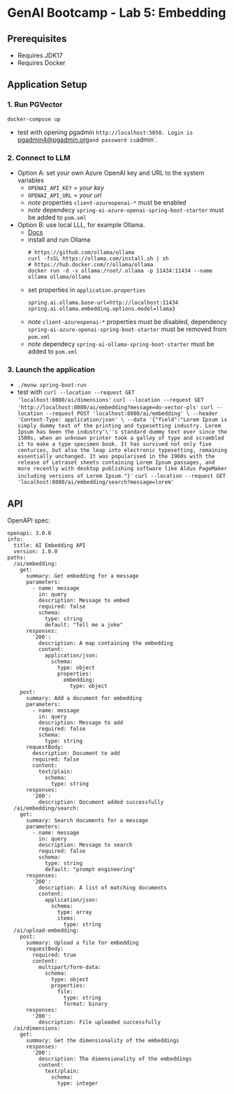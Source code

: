 # GenAI Bootcamp - Lab 5: Embedding

## Prerequisites

* Requires JDK17
* Requires Docker

## Application Setup

### 1. Run PGVector

`docker-compose up`

* test with opening pgadmin `http://localhost:5050. Login is `pgadmin4@pgadmin.org` and password is `admin`.

### 2. Connect to LLM

* Option A: set your own Azure OpenAI key and URL to the system variables
    * `OPENAI_API_KEY` = _your key_
    * `OPENAI_API_URL` = _your url_
    * _note_ properties `client-azureopenai-*` must be enabled
    * _note_ dependecy `spring-ai-azure-openai-spring-boot-starter` must be added to `pom.xml`
* Option B: use local LLL, for example Ollama.
    * [Docs](https://ollama.com/)
    * install and run Ollama
      ```
      # https://github.com/ollama/ollama
      curl -fsSL https://ollama.com/install.sh | sh
      # https://hub.docker.com/r/ollama/ollama
      docker run -d -v ollama:/root/.ollama -p 11434:11434 --name ollama ollama/ollama
      ```
    * set properties in `application.properties`
      ```
      spring.ai.ollama.base-url=http://localhost:11434
      spring.ai.ollama.embedding.options.model=llama3
      ```
    * _note_ ```client-azureopenai-*``` properties must be disabled,
      dependency `spring-ai-azure-openai-spring-boot-starter` must be removed from `pom.xml`
    * _note_ dependecy `spring-ai-ollama-spring-boot-starter` must be added to `pom.xml`

### 3. Launch the application

* `./mvnw spring-boot:run`
* test with
  `curl --location --request GET 'localhost:8080/ai/dimensions'`
  `curl --location --request GET 'http://localhost:8080/ai/embedding?message=do-vector-pls'`
  `curl --location --request POST 'localhost:8080/ai/embedding' \
  --header 'Content-Type: application/json' \
  --data '{"field":"Lorem Ipsum is simply dummy text of the printing and typesetting industry. Lorem Ipsum has been the industry'\''s standard dummy text ever since the 1500s, when an unknown printer took a galley of type and scrambled it to make a type specimen book. It has survived not only five centuries, but also the leap into electronic typesetting, remaining essentially unchanged. It was popularised in the 1960s with the release of Letraset sheets containing Lorem Ipsum passages, and more recently with desktop publishing software like Aldus PageMaker including versions of Lorem Ipsum."}'`
  `curl --location --request GET 'localhost:8080/ai/embedding/search?message=lorem'`

## API

OpenAPI spec:

```
openapi: 3.0.0
info:
  title: AI Embedding API
  version: 1.0.0
paths:
  /ai/embedding:
    get:
      summary: Get embedding for a message
      parameters:
        - name: message
          in: query
          description: Message to embed
          required: false
          schema:
            type: string
            default: "Tell me a joke"
      responses:
        '200':
          description: A map containing the embedding
          content:
            application/json:
              schema:
                type: object
                properties:
                  embedding:
                    type: object
    post:
      summary: Add a document for embedding
      parameters:
        - name: message
          in: query
          description: Message to add
          required: false
          schema:
            type: string
      requestBody:
        description: Document to add
        required: false
        content:
          text/plain:
            schema:
              type: string
      responses:
        '200':
          description: Document added successfully
  /ai/embedding/search:
    get:
      summary: Search documents for a message
      parameters:
        - name: message
          in: query
          description: Message to search
          required: false
          schema:
            type: string
            default: "prompt engineering"
      responses:
        '200':
          description: A list of matching documents
          content:
            application/json:
              schema:
                type: array
                items:
                  type: string
  /ai/upload-embedding:
    post:
      summary: Upload a file for embedding
      requestBody:
        required: true
        content:
          multipart/form-data:
            schema:
              type: object
              properties:
                file:
                  type: string
                  format: binary
      responses:
        '200':
          description: File uploaded successfully
  /ai/dimensions:
    get:
      summary: Get the dimensionality of the embeddings
      responses:
        '200':
          description: The dimensionality of the embeddings
          content:
            text/plain:
              schema:
                type: integer
```